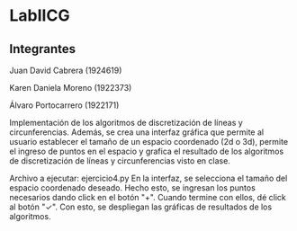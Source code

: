 # LabIICG


## Integrantes

Juan David Cabrera	(1924619)

Karen Daniela Moreno	(1922373)

Álvaro Portocarrero	(1922171)

Implementación de los algoritmos de discretización de líneas y circunferencias.
Además, se crea una interfaz gráfica que permite al usuario establecer el tamaño de un espacio coordenado (2d o 3d), permite el ingreso de  puntos en el espacio y grafica el resultado de los algoritmos de discretización de líneas y circunferencias visto en clase.

Archivo a ejecutar: ejercicio4.py
En la interfaz, se selecciona el tamaño del espacio coordenado deseado. Hecho esto, se ingresan los puntos necesarios dando click en el botón "+". Cuando termine con ellos, dé click al botón "✓". Con esto, se despliegan las gráficas de resultados de los algoritmos.
